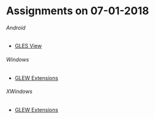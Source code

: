Assignments on 07-01-2018
=========================

###### Android
* [GLES View](../../android/glesView)

###### Windows
* [GLEW Extensions](../../windows/pp/extensions)

###### XWindows
* [GLEW Extensions](../../xWindows/pp/extensions)
